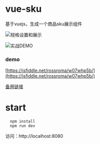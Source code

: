 # vue-sku
基于vuejs，生成一个商品sku展示组件



![规格设置和展示](./imgs/demo-1.png)

![实战DEMO](./imgs/demo-2.png)

### demo
[https://jsfiddle.net/rossroma/w07whp5b/](https://jsfiddle.net/rossroma/w07whp5b/)

[备用链接](http://www.opnnn.com/sku2)

# start
```
  npm install
  npm run dev
```
访问：http://localhost:8080


